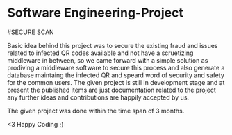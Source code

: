 # Software Engineering-Project

#SECURE SCAN

Basic idea behind this project was to secure the existing fraud and issues related to infected QR codes available and not have a scruetizing middleware in between,
so we came forward with a simple solution as prodiving a middleware software to secure this process and also generate a database maintaing the infected QR and speard 
word of security and safety for the common users.
The given project is still in development stage and at present the published items are just documentation related to the project any further ideas and contributions are happily accepted
by us.

The given project was done within the time span of 3 months.

<3 Happy Coding ;)
